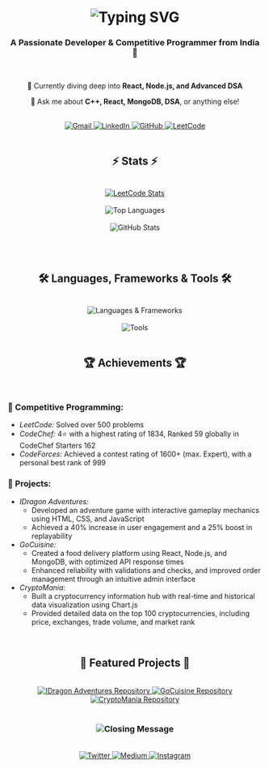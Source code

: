 <h1 align="center">
  <img src="https://readme-typing-svg.herokuapp.com/?font=Righteous&size=35&center=true&vCenter=true&width=500&height=70&duration=4000&lines=Hi+There!+👋;+I'm+Ronak+Nayak!;" alt="Typing SVG" />
</h1>

<h3 align="center">A Passionate Developer & Competitive Programmer from India 🚀</h3>

<br/>

<div align="center">
  <p>🌱 Currently diving deep into <strong>React, Node.js, and Advanced DSA</strong></p>
  <p>💬 Ask me about <strong>C++, React, MongoDB, DSA</strong>, or anything else!</p>
</div>

<br/>

<div align="center">
  <a href="mailto:nayakronak72@gmail.com">
    <img src="https://img.shields.io/badge/Gmail-333333?style=for-the-badge&logo=gmail&logoColor=red" alt="Gmail" />
  </a>
  <a href="https://linkedin.com/in/ronak-nayak-6a0021252" target="_blank">
    <img src="https://img.shields.io/badge/LinkedIn-0077B5?style=for-the-badge&logo=linkedin&logoColor=white" alt="LinkedIn" />
  </a>
  <a href="https://github.com/Ronaknayak01" target="_blank">
    <img src="https://img.shields.io/badge/GitHub-181717?style=for-the-badge&logo=github&logoColor=white" alt="GitHub" />
  </a>
  <a href="https://leetcode.com/u/Ronak_nayak_01/" target="_blank">
    <img src="https://img.shields.io/badge/LeetCode-FFA116?style=for-the-badge&logo=leetcode&logoColor=white" alt="LeetCode" />
  </a>
</div>

<br/>

<h2 align="center">⚡ Stats ⚡</h2>
<br/>

<div align="center">
  <a href="https://leetcode.com/u/Ronak_nayak_01/">
    <img src="https://leetcard.jacoblin.cool/u/Ronak_nayak_01?theme=dark&font=Noto%20Sans%20Math&ext=heatmap" alt="LeetCode Stats" />
  </a>
  <br/><br/>
  <img src="https://github-readme-stats.vercel.app/api/top-langs/?username=Ronaknayak01&hide=HTML&langs_count=8&layout=compact&theme=react&border_radius=10&size_weight=0.5&count_weight=0.5" alt="Top Languages" />
  <br/><br/>
  <img src="https://github-readme-stats.vercel.app/api?username=Ronaknayak01&show_icons=true&theme=react&border_color=61dafb&border_radius=10" alt="GitHub Stats" />
</div>

<br/><br/>

<h2 align="center">🛠 Languages, Frameworks & Tools 🛠</h2>
<br/>

<div align="center">
  <img src="https://skillicons.dev/icons?i=cpp,python,html,css,js,react,nodejs,mongodb" alt="Languages & Frameworks" />
  <br/><br/>
  <img src="https://skillicons.dev/icons?i=git,github,vscode,bootstrap,matlab" alt="Tools" />
</div>

<br/>

<h2 align="center">🏆 Achievements 🏆</h2>
<br/>

### 🥇 Competitive Programming:
- *LeetCode:* Solved over 500 problems
- *CodeChef:* 4⭐ with a highest rating of 1834, Ranked 59 globally in CodeChef Starters 162
- *CodeForces:* Achieved a contest rating of 1600+ (max. Expert), with a personal best rank of 999

### 🚀 Projects:
- *IDragon Adventures:*
  - Developed an adventure game with interactive gameplay mechanics using HTML, CSS, and JavaScript
  - Achieved a 40% increase in user engagement and a 25% boost in replayability
- *GoCuisine:*
  - Created a food delivery platform using React, Node.js, and MongoDB, with optimized API response times
  - Enhanced reliability with validations and checks, and improved order management through an intuitive admin interface
- *CryptoMania:*
  - Built a cryptocurrency information hub with real-time and historical data visualization using Chart.js
  - Provided detailed data on the top 100 cryptocurrencies, including price, exchanges, trade volume, and market rank

<br/>

<h2 align="center">📱 Featured Projects 📱</h2>
<br/>

<div align="center">
  <a href="https://github.com/Ronaknayak01/IDragon-Advantures">
    <img src="https://github-readme-stats.vercel.app/api/pin/?username=Ronaknayak01&repo=IDragon-Advantures&theme=react&border_color=61dafb&border_radius=10" alt="IDragon Adventures Repository" />
  </a>
  <a href="https://github.com/Ronaknayak01/GoCuisine">
    <img src="https://github-readme-stats.vercel.app/api/pin/?username=Ronaknayak01&repo=GoCuisine&theme=react&border_color=61dafb&border_radius=10" alt="GoCuisine Repository" />
  </a>
  <a href="https://github.com/Ronaknayak01/CryptoMania">
    <img src="https://github-readme-stats.vercel.app/api/pin/?username=Ronaknayak01&repo=CryptoMania&theme=react&border_color=61dafb&border_radius=10" alt="CryptoMania Repository" />
  </a>
</div>

<br/>

<h3 align="center">
  <img src="https://readme-typing-svg.herokuapp.com/?font=Righteous&size=25&center=true&vCenter=true&width=500&height=70&duration=4000&lines=Thanks+for+visiting!+✌;+Shoot+me+a+message+on+LinkedIn!;I'm+always+down+to+collab.:)" alt="Closing Message" />
</h3>

<br/>

<div align="center">
  <a href="https://twitter.com/yourtwitter" target="_blank">
    <img src="https://img.shields.io/badge/Twitter-1DA1F2?style=for-the-badge&logo=twitter&logoColor=white" alt="Twitter" />
  </a>
  <a href="https://medium.com/@yourmedium" target="_blank">
    <img src="https://img.shields.io/badge/Medium-000000?style=for-the-badge&logo=medium&logoColor=white" alt="Medium" />
  </a>
  <a href="https://www.instagram.com/yourinstagram/" target="_blank">
    <img src="https://img.shields.io/badge/Instagram-E1306C?style=for-the-badge&logo=instagram&logoColor=white" alt="Instagram" />
  </a>
</div>
